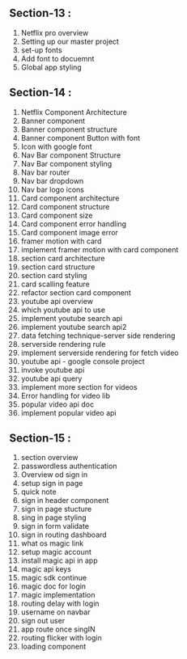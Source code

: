 ## Section-13 :

1. Netflix pro overview
2. Setting up our master project
3. set-up fonts
4. Add font to docuemnt
5. Global app styling

## Section-14 :

1. Netflix Component Architecture
2. Banner component
3. Banner component structure
4. Banner component Button with font
5. Icon with google font
6. Nav Bar component Structure
7. Nav Bar component styling
8. Nav bar router
9. Nav bar dropdown
10. Nav bar logo icons
11. Card component architecture
12. Card component structure
13. Card component size
14. Card component error handling
15. Card component image error
16. framer motion with card
17. implement framer motion with card component   
18. section card architecture
19. section card structure
20. section card styling
21. card scalling feature
22. refactor section card component
23. youtube api overview
24. which youtube api to use
25. implement youtube search api
26. implement youtube search api2
27. data fetching technique-server side rendering
28. serverside rendering rule
29. implement serverside rendering for fetch video
30. youtube api - google console project
31. invoke youtube api
32. youtube api query
33. implement more section for videos
34. Error handling for video lib
35. popular video api doc
36. implement popular video api 

## Section-15 :

1. section overview
2. passwordless authentication
3. Overview od sign in
4. setup sign in page
5. quick note
6. sign in header component
7. sign in page stucture
8. sing in page styling
9. sign in form validate
10. sign in routing dashboard
11. what os magic link
12. setup magic account
13. install magic api in app
14. magic api keys
15. magic sdk continue
16. magic doc for login
17. magic implementation
18. routing delay with login
19. username on navbar
20. sign out user
21. app route once singIN
22. routing flicker with login
23. loading component